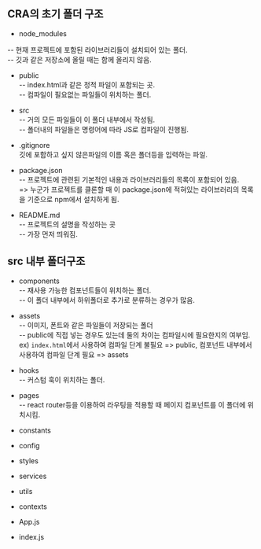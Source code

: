 ## CRA의 초기 폴더 구조
- node_modules<br>

-- 현재 프로젝트에 포함된 라이브러리들이 설치되어 있는 폴더.
<br>
-- 깃과 같은 저장소에 올릴 때는 함께 올리지 않음.

- public<br>
-- index.html과 같은 정적 파일이 포함되는 곳.<br>
-- 컴파일이 필요없는 파일들이 위치하는 폴더.

- src<br>
-- 거의 모든 파일들이 이 폴더 내부에서 작성됨.<br>
-- 폴더내의 파일들은 명령어에 따라 JS로 컴파일이 진행됨.

- .gitignore<br>
깃에 포함하고 싶지 않은파일의 이름 혹은 폴더등을 입력하는 파일.

- package.json<br>
-- 프로젝트에 관련된 기본적인 내용과 라이브러리들의 목록이 포함되어 있음.<br>
=> 누군가 프로젝트를 클론할 때 이 package.json에 적혀있는 라이브러리의 목록을 기준으로 npm에서 설치하게 됨.

- README.md<br>
-- 프로젝트의 설명을 작성하는 곳<br>
-- 가장 먼저 띄워짐.

## src 내부 폴더구조
- components<br>
-- 재사용 가능한 컴포넌트들이 위치하는 폴더.<br>
-- 이 폴더 내부에서 하위폴더로 추가로 분류하는 경우가 많음.
- assets<br>
-- 이미지, 폰트와 같은 파일들이 저장되는 폴더<br>
-- public에 직접 넣는 경우도 있는데 둘의 차이는 컴파일시에 필요한지의 여부임.<br> ex) `index.html`에서 사용하여 컴파일 단계 불필요 => public, 컴포넌트 내부에서 사용하여 컴파일 단계 필요 => assets
- hooks<br>
-- 커스텀 훅이 위치하는 폴더.
- pages  
-- react router등을 이용하여 라우팅을 적용할 때 페이지 컴포넌트를 이 폴더에 위치시킴.
- constants<br>

- config <br>

- styles<br>

- services<br>

- utils<br>

- contexts<br>

- App.js<br>

- index.js<br>